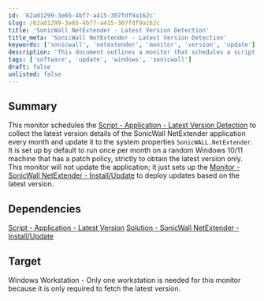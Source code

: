 ```yaml
---
id: '62ad1299-3e65-4bf7-a415-307fdf9a162c'
slug: /62ad1299-3e65-4bf7-a415-307fdf9a162c
title: 'SonicWall NetExtender - Latest Version Detection'
title_meta: 'SonicWall NetExtender - Latest Version Detection'
keywords: ['sonicwall', 'netextender', 'monitor', 'version', 'update']
description: 'This document outlines a monitor that schedules a script to collect the latest version details of the SonicWall NetExtender application monthly, updating the system properties without deploying the application itself. It is designed for Windows 10/11 workstations with a patch policy.'
tags: ['software', 'update', 'windows', 'sonicwall']
draft: false
unlisted: false
---
```


## Summary

This monitor schedules the [Script - Application - Latest Version Detection](/docs/ffb77c6c-8dd7-4ca5-82a2-327b1658cbde) to collect the latest version details of the SonicWall NetExtender application every month and update it to the system properties `SonicWALL.NetExtender`. It is set up by default to run once per month on a random Windows 10/11 machine that has a patch policy, strictly to obtain the latest version only. This monitor will not update the application; it just sets up the [Monitor - SonicWall NetExtender - Install/Update](/docs/b0ca57d2-351c-4f1d-9d98-954c1d77777e) to deploy updates based on the latest version.

## Dependencies

[Script - Application - Latest Version](/docs/ffb77c6c-8dd7-4ca5-82a2-327b1658cbde)
[Solution - SonicWall NetExtender - Install/Update](/docs/70d9b103-f73f-4e68-a4aa-d2651e44d09a)

## Target

Windows Workstation - Only one workstation is needed for this monitor because it is only required to fetch the latest version.